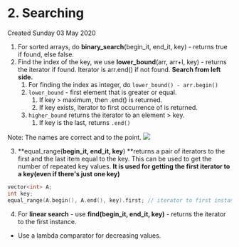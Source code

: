 # 2. Searching
Created Sunday 03 May 2020

1. For sorted arrays, do **binary_search**(begin_it, end_it, key) - returns true if found, else false.
2. Find the index of the key, we use **lower_bound**(arr, arr+l, key) - returns the iterator if found. Iterator is arr.end() if not found. **Search from left side.**
   1. For finding the index as integer, do `lower_bound() - arr.begin()`
   2. `lower_bound` - first element that is greater or equal.
      1. If key > maximum, then .end() is returned.
      2. If key exists, iterator to first occurrence of is returned.
   3. `higher_bound` returns the iterator to an element > key.
      1. If key is the last, returns `.end()`

Note: The names are correct and to the point.
![](/assets/2._Searching-image-1.png)

3. **equal_range(**begin_it, end_it, key**) **returns a pair of iterators to the first and the last item equal to the key. This can be used to get the number of repeated key values. **It is used for getting the first iterator to a key(even if there's just one key)**

```c++
vector<int> A;
int key;
equal_range(A.begin(), A.end(), key).first; // iterator to first instance of key
```

4. For **linear search** - use **find(**begin_it, end_it, key**)** - returns the iterator to the first instance.

- Use a lambda comparator for decreasing values.
